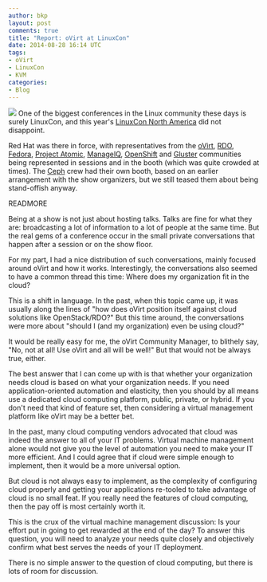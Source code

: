 ```yaml
---
author: bkp
layout: post
comments: true
title: "Report: oVirt at LinuxCon"
date: 2014-08-28 16:14 UTC
tags:
- oVirt
- LinuxCon
- KVM
categories:
- Blog
---
```

<img src="http://community.redhat.com/images/blog/oVirt-logo.png"> One of the biggest conferences in the Linux community these days is surely LinuxCon, and this year's [LinuxCon North America](http://events.linuxfoundation.org/events/linuxcon-north-america) did not disappoint.

Red Hat was there in force, with representatives from the [oVirt](http://www.ovirt.org), [RDO](http://openstack.redhat.com), [Fedora](http://fedoraproject.org/), [Project Atomic](http://projectatomic.io), [ManageIQ](http://manageiq.org/), [OpenShift](https://www.openshift.com/) and [Gluster](http://gluster.org/) communities being represented in sessions and in the booth (which was quite crowded at times). The [Ceph](http://ceph.com/) crew had their own booth, based on an earlier arrangement with the show organizers, but we still teased them about being stand-offish anyway.

READMORE

Being at a show is not just about hosting talks. Talks are fine for what they are: broadcasting a lot of information to a lot of people at the same time. But the real gems of a conference occur in the small private conversations that happen after a session or on the show floor.

For my part, I had a nice distribution of such conversations, mainly focused around oVirt and how it works. Interestingly, the conversations also seemed to have a common thread this time: Where does my organization fit in the cloud?

This is a shift in language. In the past, when this topic came up, it was usually along the lines of "how does oVirt position itself against cloud solutions like OpenStack/RDO?" But this time around, the conversations were more about "should I (and my organization) even be using cloud?"

It would be really easy for me, the oVirt Community Manager, to blithely say, "No, not at all! Use oVirt and all will be well!" But that would not be always true, either.

The best answer that I can come up with is that whether your organization needs cloud is based on what your organization needs. If you need application-oriented automation and elasticity, then you should by all means use a dedicated cloud computing platform, public, private, or hybrid. If you don't need that kind of feature set, then considering a virtual management platform like oVirt may be a better bet.

In the past, many cloud computing vendors advocated that cloud was indeed the answer to all of your IT problems. Virtual machine management alone would not give you the level of automation you need to make your IT more efficient. And I could agree that if cloud were simple enough to implement, then it would be a more universal option. 

But cloud is not always easy to implement, as the complexity of configuring cloud properly and getting your applications re-tooled to take advantage of cloud is no small feat. If you really need the features of cloud computing, then the pay off is most certainly worth it. 

This is the crux of the virtual machine management discussion: Is your effort put in going to get rewarded at the end of the day? To answer this question, you will need to analyze your needs quite closely and objectively confirm what best serves the needs of your IT deployment.

There is no simple answer to the question of cloud computing, but there is lots of room for discussion.
